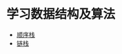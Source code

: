 # 学习数据结构及算法

- [顺序栈](https://github.com/her-cat/learning-datastructure-algorithm/blob/master/SeqStack.c)
- [链栈](https://github.com/her-cat/learning-datastructure-algorithm/blob/master/LinkStack.c)